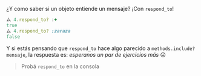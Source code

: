 ¿Y como saber si un objeto entiende un mensaje? ¡Con `respond_to`!

```ruby
ム 4.respond_to? :+
true
ム 4.respond_to? :zaraza
false
```

Y si estás pensando que `respond_to` hace algo parecido a `methods.include? mensaje`, la respuesta es:  _esperanos un par de ejercicios más_ :stuck_out_tongue_winking_eye:

> Probá `respond_to` en la consola